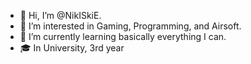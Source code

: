 - 👋 Hi, I’m @NikISkiE.
- 👀 I’m interested in Gaming, Programming, and Airsoft.
- 🌱 I’m currently learning basically everything I can.
- 🎓 In University, 3rd year

<!---
NikISkiE/NikISkiE is a ✨ special ✨ repository because its `README.md` (this file) appears on your GitHub profile.
You can click the Preview link to take a look at your changes.
--->
